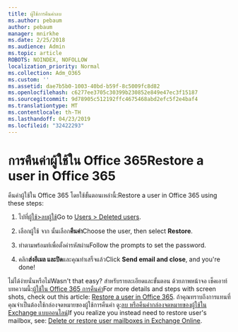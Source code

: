 ```yaml
---
title: ผู้ใช้การคืนค่าลบ
ms.author: pebaum
author: pebaum
manager: mnirkhe
ms.date: 2/25/2018
ms.audience: Admin
ms.topic: article
ROBOTS: NOINDEX, NOFOLLOW
localization_priority: Normal
ms.collection: Adm_O365
ms.custom: ''
ms.assetid: dae7b5b0-1003-40bd-b59f-8c5009fc8d82
ms.openlocfilehash: c6277ee3705c30399b230852e849e47ec3f15187
ms.sourcegitcommit: 9d78905c512192ffc4675468abd2efc5f2e4baf4
ms.translationtype: MT
ms.contentlocale: th-TH
ms.lasthandoff: 04/23/2019
ms.locfileid: "32422293"
---
```

# <a name="restore-a-user-in-office-365"></a><span data-ttu-id="4f839-102">การคืนค่าผู้ใช้ใน Office 365</span><span class="sxs-lookup"><span data-stu-id="4f839-102">Restore a user in Office 365</span></span>

<span data-ttu-id="4f839-103">คืนค่าผู้ใช้ใน Office 365 โดยใช้ขั้นตอนเหล่านี้:</span><span class="sxs-lookup"><span data-stu-id="4f839-103">Restore a user in Office 365 using these steps:</span></span>
  
1. <span data-ttu-id="4f839-104">ไปที่[ผู้ใช้\>ลบผู้ใช้](https://admin.microsoft.com/adminportal/home#/deletedusers)</span><span class="sxs-lookup"><span data-stu-id="4f839-104">Go to [Users \> Deleted users](https://admin.microsoft.com/adminportal/home#/deletedusers).</span></span>
    
2. <span data-ttu-id="4f839-105">เลือกผู้ใช้ จาก นั้นเลือก**คืนค่า**</span><span class="sxs-lookup"><span data-stu-id="4f839-105">Choose the user, then select **Restore**.</span></span>
    
3. <span data-ttu-id="4f839-106">ทำตามพร้อมท์เพื่อตั้งค่ารหัสผ่าน</span><span class="sxs-lookup"><span data-stu-id="4f839-106">Follow the prompts to set the password.</span></span>
    
4. <span data-ttu-id="4f839-107">คลิก**ส่งอีเมล และปิด**และคุณทำเสร็จแล้ว</span><span class="sxs-lookup"><span data-stu-id="4f839-107">Click **Send email and close**, and you're done!</span></span>
    

<span data-ttu-id="4f839-108">ไม่ได้ง่ายนั่นหรือไม่</span><span class="sxs-lookup"><span data-stu-id="4f839-108">Wasn't that easy?</span></span> <span data-ttu-id="4f839-109">สำหรับรายละเอียดและขั้นตอน ด้วยภาพหน้าจอ เช็คเอาท์บทความนี้:[ผู้ใช้ใน Office 365 การคืนค่า](https://support.office.com/article/2c261e42-5dd1-48b0-845f-2a016d29cfc1.aspx)</span><span class="sxs-lookup"><span data-stu-id="4f839-109">For more details and steps with screen shots, check out this article: [Restore a user in Office 365](https://support.office.com/article/2c261e42-5dd1-48b0-845f-2a016d29cfc1.aspx).</span></span> <span data-ttu-id="4f839-110">ถ้าคุณทราบถึงการแทนที่คุณจำเป็นต้องใช้กล่องจดหมายของผู้ใช้การคืนค่า ดู:[ลบ หรือคืนค่ากล่องจดหมายของผู้ใช้ใน Exchange แบบออนไลน์](https://docs.microsoft.com/exchange/recipients-in-exchange-online/delete-or-restore-mailboxes)</span><span class="sxs-lookup"><span data-stu-id="4f839-110">If you realize you instead need to restore user's mailbox, see: [Delete or restore user mailboxes in Exchange Online](https://docs.microsoft.com/exchange/recipients-in-exchange-online/delete-or-restore-mailboxes).</span></span>